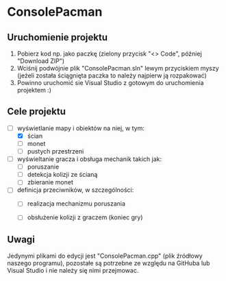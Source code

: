 # ConsolePacman

## Uruchomienie projektu
1. Pobierz kod np. jako paczkę (zielony przycisk "<> Code", później "Download ZIP")
2. Wciśnij podwójnie plik "ConsolePacman.sln" lewym przyciskiem myszy (jeżeli została ściągnięta paczka to należy najpierw ją rozpakować)
3. Powinno uruchomić sie Visual Studio z gotowym do uruchomienia projektem :)

## Cele projektu
- [ ] wyświetlanie mapy i obiektów na niej, w tym:
  - [X] ścian
  - [ ] monet
  - [ ] pustych przestrzeni
- [ ] wyświeltanie gracza i obsługa mechanik takich jak:
  - [ ] poruszanie
  - [ ] detekcja kolizji ze ścianą
  - [ ] zbieranie monet
- [ ] definicja przeciwników, w szczególności:
  - [ ] realizacja mechanizmu poruszania
  - [ ] obsłużenie kolizji z graczem (koniec gry)
  

## Uwagi
Jedynymi plikami do edycji jest "ConsolePacman.cpp" (plik źródłowy naszego programu), pozostałe są potrzebne ze względu na GitHuba lub Visual Studio i nie należy się nimi przejmowac.
